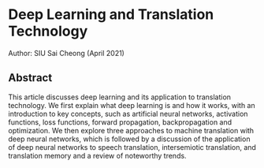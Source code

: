 # Deep Learning and Translation Technology

Author: SIU Sai Cheong (April 2021)

## Abstract

This article discusses deep learning and its application to translation technology. We first explain what deep learning is and how it works, with an introduction to key concepts, such as artificial neural networks, activation functions, loss functions, forward propagation, backpropagation and optimization. We then explore three approaches to machine translation with deep neural networks, which is followed by a discussion of the application of deep neural networks to speech translation, intersemiotic translation, and translation memory and a review of noteworthy trends.
